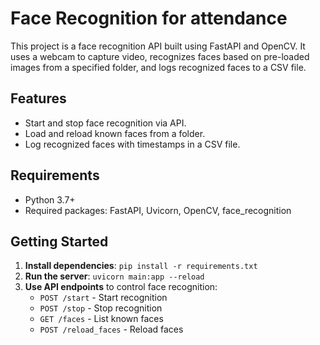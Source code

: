 # Face Recognition for attendance

This project is a face recognition API built using FastAPI and OpenCV. It uses a webcam to capture video, recognizes faces based on pre-loaded images from a specified folder, and logs recognized faces to a CSV file.

## Features

- Start and stop face recognition via API.
- Load and reload known faces from a folder.
- Log recognized faces with timestamps in a CSV file.

## Requirements

- Python 3.7+
- Required packages: FastAPI, Uvicorn, OpenCV, face_recognition

## Getting Started

1. **Install dependencies**: `pip install -r requirements.txt`
2. **Run the server**: `uvicorn main:app --reload`
3. **Use API endpoints** to control face recognition:
   - `POST /start` - Start recognition
   - `POST /stop` - Stop recognition
   - `GET /faces` - List known faces
   - `POST /reload_faces` - Reload faces

